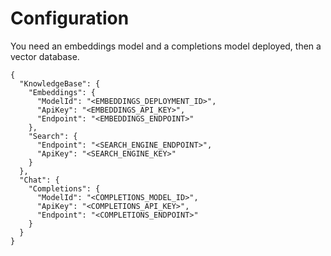 # Configuration

You need an embeddings model and a completions model deployed, then a vector database.

```
{
  "KnowledgeBase": {
    "Embeddings": {
      "ModelId": "<EMBEDDINGS_DEPLOYMENT_ID>",
      "ApiKey": "<EMBEDDINGS_API_KEY>",
      "Endpoint": "<EMBEDDINGS_ENDPOINT>"
    },
    "Search": {
      "Endpoint": "<SEARCH_ENGINE_ENDPOINT>",
      "ApiKey": "<SEARCH_ENGINE_KEY>"
    }
  },
  "Chat": {
    "Completions": {
      "ModelId": "<COMPLETIONS_MODEL_ID>",
      "ApiKey": "<COMPLETIONS_API_KEY>",
      "Endpoint": "<COMPLETIONS_ENDPOINT>"
    }
  }
}
```